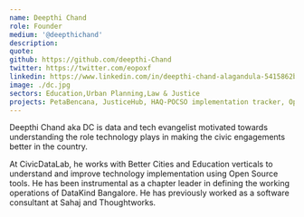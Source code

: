 ```yaml
---
name: Deepthi Chand
role: Founder
medium: '@deepthichand'
description:
quote:
github: https://github.com/deepthi-Chand
twitter: https://twitter.com/eopoxf
linkedin: https://www.linkedin.com/in/deepthi-chand-alagandula-5415862b/
image: ./dc.jpg
sectors: Education,Urban Planning,Law & Justice
projects: PetaBencana, JusticeHub, HAQ-POCSO implementation tracker, OpenCity, Democratising Action for Attainment, PetaBencana, STiR Education, Pratham Books, Tracking the implementation of POCSO law, Akshara Foundation
---
```


Deepthi Chand aka DC is data and tech evangelist motivated towards understanding the role technology plays in making the civic engagements better in the country.

At CivicDataLab, he works with Better Cities and Education verticals to understand and improve technology implementation using Open Source tools. He has been instrumental as a chapter leader in defining the working operations of DataKind Bangalore. He has previously worked as a software consultant at Sahaj and Thoughtworks.
